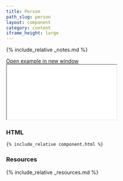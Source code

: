 ```yaml
---
title: Person
path_slug: person
layout: component
category: content
iframe_height: large
---
```


{% include_relative _notes.md %}

<div class="cf">
	<a href="{{ site.baseurl }}/component/{{ page.path_slug }}/example.html" target="_blank" class="example-link">Open example in new window</a>
</div><!--/.cf-->

<iframe {% if page.iframe_height %}class="h-{{ page.iframe_height }}"{% endif %} src="{{ site.baseurl}}/component/{{ page.path_slug }}/example.html"></iframe>

<h3>HTML</h3>

```html
{% include_relative component.html %}
```

<h3>Resources</h3>

{% include_relative _resources.md %}
